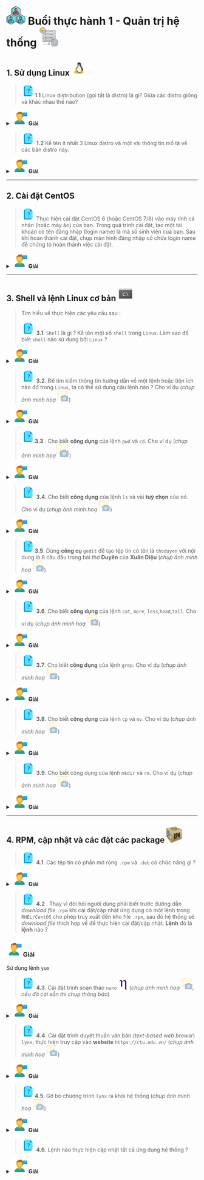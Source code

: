 # <img src="https://raw.githubusercontent.com/Zenfection/Image/master/2021/03/07-22-33-52-Multi%20Agent%20System.png" title="" alt="Multi Agent System.png" width="50"> Buổi thực hành 1 - Quản trị hệ thống <img src="https://raw.githubusercontent.com/Zenfection/Image/master/2021/03/07-22-33-54-EXPERT%20SYSTEM.png" title="" alt="EXPERT SYSTEM.png" width="50">

## 1. Sử dụng Linux <img title="" src="https://raw.githubusercontent.com/Zenfection/Image/master/2021/03/07-22-34-29-icons8-linux.png" alt="icons8linuxpng" width="40">

> <img src="https://raw.githubusercontent.com/Zenfection/Image/master/2021/03/07-22-36-06-icons8-questions.png" title="" alt="icons8-questions.png" width="35">**1.1** Linux distribution (gọi tắt là distro) là gì? Giữa các distro giống và khác nhau thế nào? 

<details>
<summary><b><img src="https://raw.githubusercontent.com/Zenfection/Image/master/2021/03/08-16-44-05-icons8-consultation.png" width ="40"> Giải</b></summary>

<br>

`Linux distro` tức là bản phân phối `Linux` là một hệ điều hành được tạo nên từ nhân `Linux` và thường có trình quản lí gói (*package management*)

> 💡 Cũng có thể nói `Linux` chỉ là một cái nhân *(`kernel`)*, còn `Linux distro` mới là hệ điều hành

Mỗi `Linux Distro` được tạo ra hướng tới một người dùng hay mục đích cụ thể nào đó và đó là sự khác nhau chính vì thế nó đã được chia ra rất nhiều nhánh nhứ `RedHat`, `Debian` ,`Arch`...  ==> Điểm giống nhau giữa chúng là điều sử dụng nhân `Linux`.

</details>

> <img src="https://raw.githubusercontent.com/Zenfection/Image/master/2021/03/07-22-36-06-icons8-questions.png" title="" alt="icons8-questions.png" width="35"> **1.2** Kể tên ít nhất 3 Linux distro và một vài thông tin mổ tả về các bản distro này.

<details>
<summary><b><img src="https://raw.githubusercontent.com/Zenfection/Image/master/2021/03/08-16-44-05-icons8-consultation.png" width ="40"> Giải</b></summary>

<br>

<img src="https://raw.githubusercontent.com/Zenfection/Image/master/2021/03/08-21-19-38-33131755.png" title="" alt="33131755.png" width="30"> [PopOS](https://pop.system76.com/) : là một `Linux Distro` dựa trên <img src="https://raw.githubusercontent.com/Zenfection/Image/master/2021/03/08-21-25-39-icons8-ubuntu.png" title="" alt="icons8-ubuntu.png" width="30"> [Ubuntu](https://ubuntu.com/download), làm tốt hơn `Ubuntu`, hỗ trợ mọi phần cứng tốt hơn, và có phiên bản riêng cho <img src="https://raw.githubusercontent.com/Zenfection/Image/master/2021/03/08-21-27-58-icons8-nvidia.png" title="" alt="icons8-nvidia.png" width="30"> `Nvidia` . Sử dụng gói quản lí `apt` và môi trường mặc định là `GNOME`, được phát triển hướng đến các lập trình viên `FullStack`, đồng thời cũng là một `Linux Distro` được đánh giá về hiệu suất và giao diện trong những năm gần đây. 

> 💡 `PopOS` không sử dụng `Grub Bootloader` mà sử dụng `systemd`, mang độ ổn định cao và tốc độ boot được tối ưu rất nhiều

<img src="https://raw.githubusercontent.com/Zenfection/Image/master/2021/03/08-21-21-33-1024px-Manjaro-logo.svg.png" title="" alt="1024px-Manjaro-logo.svg.png" width="30"> [Manjaro](https://manjaro.org/) : là một `Linux Distro` dựa trên <img src="https://raw.githubusercontent.com/Zenfection/Image/master/2021/03/08-21-33-15-1024px-Archlinux-icon-crystal-64.svg.png" title="" alt="1024px-Archlinux-icon-crystal-64.svg.png" width="30"> [Arch](https://archlinux.org/), sử dụng gói quản lý `pacman` và có 4 tuỳ chọn về môi trường như `XFCE`, `KDE Plasma`, `GNOME`, `Architect`, được phát triển hướng tới người dùng bắt đầu với `Linux` với giao diện thân thiện dễ dùng và cài đặt mọi thứ dễ dàng và là một trong những `Linux Distro` nổi tiếng trên thế giới.

<img src="https://raw.githubusercontent.com/Zenfection/Image/master/2021/03/08-21-41-21-mxlinux-512.png" title="" alt="mxlinux-512.png" width="30"> [Mxlinux](https://mxlinux.org/) : là một `Linux Distro` dựa trên <img src="https://raw.githubusercontent.com/Zenfection/Image/master/2021/03/08-21-42-01-icons8-debian.png" title="" alt="icons8-debian.png" width="30"> [Debian](https://www.debian.org/), sử dụng gói quản lí `apt` và có 3 tuỳ chọn môi trường gồm : `XFCE`, `KDE`, `FluxBox`, được phát triển để chạy mượt mà trên các thiết bị cũ  như `dưới 2GB RAM`, `CPU Pentium`, điều mà các hệ điều hành khác không làm được, và được đánh giá `top1` trong [DistroWatch](https://distrowatch.com/)

</details>

---

## 2. Cài đặt CentOS

> <img src="https://raw.githubusercontent.com/Zenfection/Image/master/2021/03/07-22-36-06-icons8-questions.png" title="" alt="icons8-questions.png" width="35"> Thực hiện cài đặt CentOS 6 (hoặc CentOS 7/8) vào máy tính cá nhân (hoặc máy ảo) của bạn. Trong quá trình cài đặt, tạo một tài khoản có tên đăng nhập (login name) là mã số sinh viên của bạn. Sau khi hoàn thành cài đặt, chụp màn hình đăng nhập có chứa login name để chứng tỏ hoàn thành việc cài đặt.

<details>
<summary><b><img src="https://raw.githubusercontent.com/Zenfection/Image/master/2021/03/08-16-44-05-icons8-consultation.png" width ="40"> Giải</b></summary>

<br>

![86d69cfb2765d43b8d74.jpg](https://raw.githubusercontent.com/Zenfection/Image/master/2021/03/15-18-34-15-86d69cfb2765d43b8d74.jpg)

</details>

---

## 3. Shell và lệnh Linux cơ bản <img src="https://raw.githubusercontent.com/Zenfection/Image/master/2021/03/07-22-39-02-icons8-command_line.png" title="" alt="icons8-command_line.png" width="40">

> Tìm hiểu về thực hiện các yêu cầu sau : 
> 
> <img src="https://raw.githubusercontent.com/Zenfection/Image/master/2021/03/07-22-36-06-icons8-questions.png" title="" alt="icons8-questions.png" width="35"> **3.1**. `Shell` là gì ? Kể tên một số `shell` trong `Linux`. Làm sao để biết `shell` nào sử dụng bởi `Linux` ? 

<details>
<summary><b><img src="https://raw.githubusercontent.com/Zenfection/Image/master/2021/03/08-16-44-05-icons8-consultation.png" width ="40"> Giải</b></summary>

<br>

**`Shell`** là một **giao diện dòng lệnh**, hoặc là một **giao diện người dùng** đơn giản dựa trên văn bản cho phép truy cập vào dịch vụ cơ bản **hệ điều hành**. Có nhiều `shell` nhưng chúng cơ bản là hoạt động giống nhau.

Một số **`shell`** khác bao gồm **`zsh`** (**Z shell**), **`ksh`** (**Korn shell**), **`ash`**(**Almquist shell**), **`fish`**(**friendly interactive shell**), và nhiều nữa ...

Để biết `Linux` đang sử dụng `Linux` nào ta có thể dùng lệnh sau : 

- ```shell
  echo $SHELL
  ```

</details>

> <img src="https://raw.githubusercontent.com/Zenfection/Image/master/2021/03/07-22-36-06-icons8-questions.png" title="" alt="icons8-questions.png" width="35"> **3.2**. Để tìm kiếm thông tin hướng dẫn về một lệnh hoặc tiện ích nào đó trong `Linux`, ta có thể sử dụng câu lệnh nào ? Cho ví dụ (*chụp ảnh minh hoạ <img src="https://raw.githubusercontent.com/Zenfection/Image/master/2021/03/07-22-42-38-icons8-screenshot.png" title="" alt="icons8-screenshot.png" width="30">*)

<details>
<summary><b><img src="https://raw.githubusercontent.com/Zenfection/Image/master/2021/03/08-16-44-05-icons8-consultation.png" width ="40"> Giải</b></summary>

<br>

Sử dụng lệnh `man` như sau : 

![f6997ae7ff790c275568.jpg](https://raw.githubusercontent.com/Zenfection/Image/master/2021/03/15-18-34-54-f6997ae7ff790c275568.jpg)

![da0a9f491ad7e989b0c6.jpg](https://raw.githubusercontent.com/Zenfection/Image/master/2021/03/15-18-34-57-da0a9f491ad7e989b0c6.jpg)

</details>

> <img src="https://raw.githubusercontent.com/Zenfection/Image/master/2021/03/07-22-36-06-icons8-questions.png" title="" alt="icons8-questions.png" width="35">**3.3** . Cho biết **công dụng** của lệnh `pwd` và `cd`. Cho ví dụ (*chụp ảnh minh hoạ*<img src="https://raw.githubusercontent.com/Zenfection/Image/master/2021/03/07-22-42-38-icons8-screenshot.png" title="" alt="icons8screenshotpng" width="35">)

<details>
<summary><b><img src="https://raw.githubusercontent.com/Zenfection/Image/master/2021/03/08-16-44-05-icons8-consultation.png" width ="40"> Giải</b></summary>

<br>

- `pwd` (*Present Working Directory*) : Hiển thị đường dẫn thư mục hiện tại 
  
      ![d764a2f92267d1398876.jpg](https://raw.githubusercontent.com/Zenfection/Image/master/2021/03/15-18-35-47-d764a2f92267d1398876.jpg)

- `cd` (*Change Directory*) : Thay đổi thư mục làm việc hiện tại
  
        ![edd4904910d7e389bac6.jpg](https://raw.githubusercontent.com/Zenfection/Image/master/2021/03/15-18-36-54-edd4904910d7e389bac6.jpg)

</details>

>  <img src="https://raw.githubusercontent.com/Zenfection/Image/master/2021/03/07-22-36-06-icons8-questions.png" title="" alt="icons8-questions.png" width="35"> **3.4**. Cho biết **công dụng** của lệnh `ls` và vài **tuỳ chọn** của nó. Cho ví dụ (*chụp ảnh minh hoạ <img src="https://raw.githubusercontent.com/Zenfection/Image/master/2021/03/07-22-42-38-icons8-screenshot.png" title="" alt="icons8-screenshot.png" width="30">*)

<details>
<summary><b><img src="https://raw.githubusercontent.com/Zenfection/Image/master/2021/03/08-16-44-05-icons8-consultation.png" width ="40"> Giải</b></summary>

<br>

`ls` (*List*) : Hiện thị các tệp tin trong thư mục

> 🧚 Và các tuỳ chọn sau : 
> 
> | Option | Mô tả                               |
> | ------ | ----------------------------------- |
> | -a     | Liệt kê bao gồm file ẩn             |
> | -l     | Liệt kê kèm thêm hiển thị các quyền |
> | -s     | Liệt kê kích thước tệp tin          |

![3edfa45324cdd7938edc.jpg](https://raw.githubusercontent.com/Zenfection/Image/master/2021/03/15-18-43-03-3edfa45324cdd7938edc.jpg)

</details>

> <img src="https://raw.githubusercontent.com/Zenfection/Image/master/2021/03/07-22-36-06-icons8-questions.png" title="" alt="icons8-questions.png" width="35">**3.5**. Dùng **công cụ** `gedit` để tạo tệp tin có tên là `thoduyen` với nội dung là 8 câu đầu trong bài thơ **Duyên** của **Xuân Diệu** (*chụp ảnh minh hoạ <img src="https://raw.githubusercontent.com/Zenfection/Image/master/2021/03/07-22-42-38-icons8-screenshot.png" title="" alt="icons8-screenshot.png" width="30">*)

<details>
<summary><b><img src="https://raw.githubusercontent.com/Zenfection/Image/master/2021/03/08-16-44-05-icons8-consultation.png" width ="40"> Giải</b></summary>

<br>

![c8407edbf445071b5e54.jpg](https://raw.githubusercontent.com/Zenfection/Image/master/2021/03/15-18-44-53-c8407edbf445071b5e54.jpg)

</details>

> <img src="https://raw.githubusercontent.com/Zenfection/Image/master/2021/03/07-22-36-06-icons8-questions.png" title="" alt="icons8-questions.png" width="35"> **3.6**. Cho biết **công dụng** của lệnh `cat`, `more`, `less`,`head`,`tail`. Cho ví dụ (*chụp ảnh minh hoạ <img src="https://raw.githubusercontent.com/Zenfection/Image/master/2021/03/07-22-42-38-icons8-screenshot.png" title="" alt="icons8-screenshot.png" width="30">*)

<details>
<summary><b><img src="https://raw.githubusercontent.com/Zenfection/Image/master/2021/03/08-16-44-05-icons8-consultation.png" width ="40"> Giải</b></summary>

<br>

`cat` : hiển thị nội dung file 

`more` : xem nội dung file lớn 

`less` : xem nội dung file lớn có tính năng cuộn

`head` : hiển thị nội dung file (*thêm tuỳ chọn -n --> lấy từ trên xuống n dòng*)

`tail` : hiển thị nội dung file (*thêm tuỳ chọn -n --> lấy từ dưới lên n dòng*)

- ![4d5139f8aa6659380077.jpg](https://raw.githubusercontent.com/Zenfection/Image/master/2021/03/15-18-47-28-4d5139f8aa6659380077.jpg)

- ![930763e0f07e03205a6f.jpg](https://raw.githubusercontent.com/Zenfection/Image/master/2021/03/15-18-47-32-930763e0f07e03205a6f.jpg)
  
  ![c0064ddcde422d1c7453.jpg](https://raw.githubusercontent.com/Zenfection/Image/master/2021/03/15-18-47-39-c0064ddcde422d1c7453.jpg)

- ![cb02b13521abd2f58bba.jpg](https://raw.githubusercontent.com/Zenfection/Image/master/2021/03/15-18-47-43-cb02b13521abd2f58bba.jpg)

</details>

> <img src="https://raw.githubusercontent.com/Zenfection/Image/master/2021/03/07-22-36-06-icons8-questions.png" title="" alt="icons8-questions.png" width="35"> **3.7**. Cho biết **công dụng** của lệnh `grep`. Cho ví dụ (*chụp ảnh minh hoạ <img src="https://raw.githubusercontent.com/Zenfection/Image/master/2021/03/07-22-42-38-icons8-screenshot.png" title="" alt="icons8-screenshot.png" width="30">*)

<details>
<summary><b><img src="https://raw.githubusercontent.com/Zenfection/Image/master/2021/03/08-16-44-05-icons8-consultation.png" width ="40"> Giải</b></summary>

<br>

Cách sử dụng cơ bản của lệnh **`grep`** để tìm kiếm chuỗi xác định trong file cụ thể như sau:

```shell
grep "some_string" some_file
```

![18429414098afad4a39b.jpg](https://raw.githubusercontent.com/Zenfection/Image/master/2021/03/15-18-53-59-18429414098afad4a39b.jpg)

</details>

> <img src="https://raw.githubusercontent.com/Zenfection/Image/master/2021/03/07-22-36-06-icons8-questions.png" title="" alt="icons8-questions.png" width="35"> **3.8**. Cho biết **công dụng** của lệnh `cp` và `mv`. Cho ví dụ (*chụp ảnh minh hoạ <img src="https://raw.githubusercontent.com/Zenfection/Image/master/2021/03/07-22-42-38-icons8-screenshot.png" title="" alt="icons8-screenshot.png" width="30">*)

<details>
<summary><b><img src="https://raw.githubusercontent.com/Zenfection/Image/master/2021/03/08-16-44-05-icons8-consultation.png" width ="40"> Giải</b></summary>

<br>

- `cp` (*Copy*) : Tạo bản sao một file
    ![214301089c966fc83687.jpg](https://raw.githubusercontent.com/Zenfection/Image/master/2021/03/15-18-57-15-214301089c966fc83687.jpg)

- `mv` (*Move*) : Di chuyển file
  ![4e80a93734a9c7f79eb8.jpg](https://raw.githubusercontent.com/Zenfection/Image/master/2021/03/15-18-57-20-4e80a93734a9c7f79eb8.jpg)

</details>

> <img src="https://raw.githubusercontent.com/Zenfection/Image/master/2021/03/07-22-36-06-icons8-questions.png" title="" alt="icons8-questions.png" width="35"> **3.9**. Cho biết công dụng của lệnh `mkdir` và `rm`. Cho ví dụ (*chụp ảnh minh hoạ <img src="https://raw.githubusercontent.com/Zenfection/Image/master/2021/03/07-22-42-38-icons8-screenshot.png" title="" alt="icons8-screenshot.png" width="30">*)

<details>
<summary><b><img src="https://raw.githubusercontent.com/Zenfection/Image/master/2021/03/08-16-44-05-icons8-consultation.png" width ="40"> Giải</b></summary>

<br>

`mkdir` (*Make Directory*) : Tạo thư mục

`rm` (*Remove*) : Xoá thư mục

![ced60ec0ef5e1c00454f.jpg](https://raw.githubusercontent.com/Zenfection/Image/master/2021/03/15-19-00-27-ced60ec0ef5e1c00454f.jpg)

</details>

---

## 4. RPM, cập nhật và các đặt các package <img src="https://raw.githubusercontent.com/Zenfection/Image/master/2021/03/07-22-49-55-docker-service-rpm-logo.png" title="" alt="docker-service-rpm-logo.png" width="40">

> <img src="https://raw.githubusercontent.com/Zenfection/Image/master/2021/03/07-22-36-06-icons8-questions.png" title="" alt="icons8-questions.png" width="35"> **4.1**. Các tệp tin có phần mở rộng `.rpm` và `.deb` có chức năng gì ? 

<details>
<summary><b><img src="https://raw.githubusercontent.com/Zenfection/Image/master/2021/03/08-16-44-05-icons8-consultation.png" width ="40"> Giải</b></summary>

<br>

`.rpm` (*RedHat Package Manager*)  đây là gói `package` thuộc nhánh <img src="https://raw.githubusercontent.com/Zenfection/Image/master/2021/03/15-19-02-25-icons8-redhat.png" title="" alt="icons8-redhat.png" width="30"> `Redhat` như `centOS`

`.deb` (*Debian Package Manager*) đây là gói `package` thuộc nhánh <img src="https://raw.githubusercontent.com/Zenfection/Image/master/2021/03/08-21-42-01-icons8-debian.png" title="" alt="icons8-debian.png" width="30"> `Debian` như `Ubuntu`

</details>

> <img src="https://raw.githubusercontent.com/Zenfection/Image/master/2021/03/07-22-36-06-icons8-questions.png" title="" alt="icons8-questions.png" width="35"> **4.2** . Thay vì đòi hỏi người dùng phải biết trước đường dẫn *download file* `.rpm` khi cài đặt/cập nhật ứng dụng có một lệnh trong `RHEL/CentOS` cho phép truy xuất đến kho file `.rpm`, sau đó hệ thống sẽ *download file* thích hợp về để thực hiện cài đặt/cập nhật. **Lệnh** đó là **lệnh** nào ? 

### <img src="https://raw.githubusercontent.com/Zenfection/Image/master/2021/03/08-16-44-05-icons8-consultation.png" title="" alt="icons8-consultation.png" width="40"> Giải

Sử dụng lệnh `yum`

> <img src="https://raw.githubusercontent.com/Zenfection/Image/master/2021/03/07-22-36-06-icons8-questions.png" title="" alt="icons8-questions.png" width="35"> **4.3**. Cài đặt trình soạn thảo `nano` <img src="https://raw.githubusercontent.com/Zenfection/Image/master/2021/03/07-22-57-45-large.png" title="" alt="large.png" width="25"> (*chụp ảnh minh hoạ <img src="https://raw.githubusercontent.com/Zenfection/Image/master/2021/03/07-22-42-38-icons8-screenshot.png" title="" alt="icons8-screenshot.png" width="30">, nếu đã cài sẵn thì chụp thông báo*)

<details>
<summary><b><img src="https://raw.githubusercontent.com/Zenfection/Image/master/2021/03/08-16-44-05-icons8-consultation.png" width ="40"> Giải</b></summary>

<br>

```shell
sudo yum install nano
```

![db3dd5b9f91f0a41530e.jpg](https://raw.githubusercontent.com/Zenfection/Image/master/2021/03/16-06-54-55-db3dd5b9f91f0a41530e.jpg)

</details>

> <img src="https://raw.githubusercontent.com/Zenfection/Image/master/2021/03/07-22-36-06-icons8-questions.png" title="" alt="icons8-questions.png" width="35"> **4.4**. Cài đặt trình duyệt thuần văn bản (*text-based web browsr*) `lynx`, thực hiện truy cập vào **website** `https://ctu.edu.vn/` (*chụp ảnh minh hoạ <img src="https://raw.githubusercontent.com/Zenfection/Image/master/2021/03/07-22-42-38-icons8-screenshot.png" title="" alt="icons8-screenshot.png" width="30">*)

<details>
<summary><b><img src="https://raw.githubusercontent.com/Zenfection/Image/master/2021/03/08-16-44-05-icons8-consultation.png" width ="40"> Giải</b></summary>

<br>

- ```shell
  sudo yum install lynx
  ```
  
    ![727356237e858ddbd494.jpg](https://raw.githubusercontent.com/Zenfection/Image/master/2021/03/16-07-01-04-727356237e858ddbd494.jpg)
    ![386002082aaed9f080bf.jpg](https://raw.githubusercontent.com/Zenfection/Image/master/2021/03/16-07-01-16-386002082aaed9f080bf.jpg)

- ```shell
  lynx https://ctu.edu.vn/
  ```
  
    ![3eaa75515df7aea9f7e6.jpg](https://raw.githubusercontent.com/Zenfection/Image/master/2021/03/16-07-01-45-3eaa75515df7aea9f7e6.jpg)

</details>

> <img src="https://raw.githubusercontent.com/Zenfection/Image/master/2021/03/07-22-36-06-icons8-questions.png" title="" alt="icons8-questions.png" width="35">**4.5**. Gỡ bỏ chương trình `lynx` ra khỏi hệ thống (*chụp ảnh minh hoạ <img src="https://raw.githubusercontent.com/Zenfection/Image/master/2021/03/07-22-42-38-icons8-screenshot.png" title="" alt="icons8-screenshot.png" width="30">*)

<details>
<summary><b><img src="https://raw.githubusercontent.com/Zenfection/Image/master/2021/03/08-16-44-05-icons8-consultation.png" width ="40"> Giải</b></summary>

<br>

```shell
sudo yum remove lynx
```

![5b09f5b0dc162f487607.jpg](https://raw.githubusercontent.com/Zenfection/Image/master/2021/03/16-07-02-52-5b09f5b0dc162f487607.jpg)

![b300e4b5cd133e4d6702.jpg](https://raw.githubusercontent.com/Zenfection/Image/master/2021/03/16-07-02-55-b300e4b5cd133e4d6702.jpg)

</details>

> <img src="https://raw.githubusercontent.com/Zenfection/Image/master/2021/03/07-22-36-06-icons8-questions.png" title="" alt="icons8-questions.png" width="35"> **4.6**. Lệnh nào thực hiện cập nhật tất cả ứng dụng hệ thống ? 



<details>
<summary><b><img src="https://raw.githubusercontent.com/Zenfection/Image/master/2021/03/08-16-44-05-icons8-consultation.png" width ="40"> Giải</b></summary>

<br>

Sử dụng câu lệnh dưới đây : 

```shell
sudo yum update
```

</details>